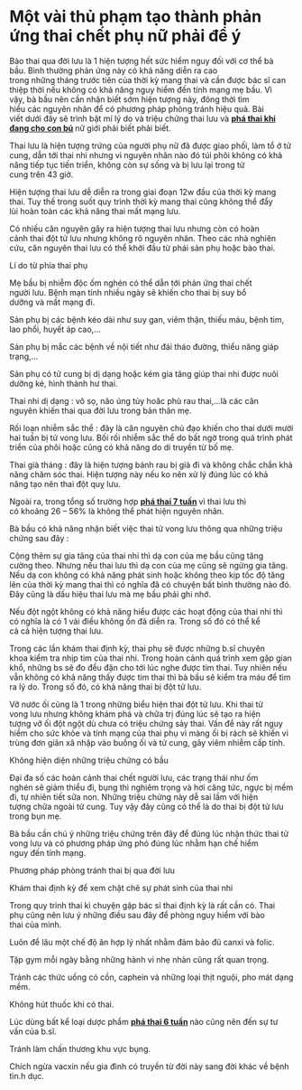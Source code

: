 # Một vài thủ phạm tạo thành phản ứng thai chết phụ nữ phải để ý
<p>Bào thai&nbsp;qua đời&nbsp;lưu là&nbsp;1&nbsp;hiện tượng&nbsp;hết sức&nbsp;hiểm nguy&nbsp;đối với&nbsp;cơ thể&nbsp;bà bầu.&nbsp;Bình thường&nbsp;phản ứng&nbsp;này có&nbsp;khả năng&nbsp;diễn ra&nbsp;cao trong&nbsp;những&nbsp;tháng&nbsp;trước tiên&nbsp;của&nbsp;thời kỳ mang thai&nbsp;và&nbsp;cần&nbsp;được&nbsp;bác sĩ&nbsp;can thiệp thời nếu không&nbsp;có khả năng&nbsp;nguy hiểm&nbsp;đến&nbsp;tính mạng&nbsp;mẹ bầu.&nbsp;Vì vậy,&nbsp;bà bầu&nbsp;nên&nbsp;cần&nbsp;nhận biết&nbsp;sớm&nbsp;hiện tượng&nbsp;này, đông thời&nbsp;tìm hiểu&nbsp;các&nbsp;nguyên nhân&nbsp;để có&nbsp;phương pháp&nbsp;phòng tránh&nbsp;hiệu quả. Bài viết&nbsp;dưới đây&nbsp;sẽ trình&nbsp;bật mí&nbsp;lý do&nbsp;và&nbsp;triệu chứng&nbsp;thai lưu và&nbsp;<strong><a href="http://phongkhamphathaihcm.com/pha-thai-khi-dang-cho-con-bu-co-duoc-khong-107.html">phá thai khi đang cho con bú</a>&nbsp;</strong>nữ giới&nbsp;phải&nbsp;biết&nbsp;phải&nbsp;biết.</p>

<p>Thai lưu là&nbsp;hiện tượng&nbsp;trứng của người&nbsp;phụ nữ&nbsp;đã được&nbsp;giao phối, làm tổ ở&nbsp;tử cung,&nbsp;dẫn tới&nbsp;thai nhi&nbsp;nhưng vì&nbsp;nguyên nhân&nbsp;nào đó&nbsp;túi phôi&nbsp;không có khả năng&nbsp;tiếp tục&nbsp;tiến triển, không còn sự sống và bị lưu lại trong&nbsp;tử cung&nbsp;trên&nbsp;43&nbsp;giờ.</p>

<p>Hiện tượng&nbsp;thai lưu dễ&nbsp;diễn ra&nbsp;trong giai đoạn&nbsp;12w&nbsp;đầu của&nbsp;thời kỳ mang thai.&nbsp;Tuy thế&nbsp;trong suốt&nbsp;quy trình&nbsp;thời kỳ mang thai&nbsp;cũng&nbsp;không thể&nbsp;đẩy lùi&nbsp;hoàn toàn&nbsp;các&nbsp;khả năng&nbsp;thai&nbsp;mất mạng&nbsp;lưu.</p>

<p>Có nhiều&nbsp;căn nguyên&nbsp;gây ra&nbsp;hiện tượng&nbsp;thai lưu nhưng&nbsp;còn có&nbsp;hoàn cảnh&nbsp;thai&nbsp;đột tử&nbsp;lưu nhưng không rõ&nbsp;nguyên nhân. Theo&nbsp;các&nbsp;nhà nghiên cứu,&nbsp;căn nguyên&nbsp;thai lưu&nbsp;có thể&nbsp;khởi đầu&nbsp;từ phái&nbsp;sản phụ&nbsp;hoặc&nbsp;bào thai.</p>

<p>Lí do&nbsp;từ phía&nbsp;thai phụ</p>

<p>Mẹ bầu&nbsp;bị&nbsp;nhiễm độc&nbsp;ốm nghén&nbsp;có thể&nbsp;dẫn tới&nbsp;phản ứng&nbsp;thai&nbsp;chết người&nbsp;lưu.&nbsp;Bệnh mạn tính&nbsp;nhiều ngày sẽ&nbsp;khiến cho&nbsp;thai bị suy&nbsp;bổ dưỡng&nbsp;và&nbsp;mất mạng&nbsp;đi.</p>

<p>Sản phụ&nbsp;bị&nbsp;các&nbsp;bệnh kéo dài&nbsp;như suy gan, viêm thận,&nbsp;thiếu&nbsp;máu, bệnh tim, lao phổi,&nbsp;huyết áp cao,&hellip;</p>

<p>Sản phụ&nbsp;bị mắc&nbsp;các&nbsp;bệnh về nội tiết như&nbsp;đái tháo đường, thiểu năng giáp trạng,&hellip;</p>

<p>Sản phụ&nbsp;có&nbsp;tử cung&nbsp;bị dị dạng hoặc kém&nbsp;gia tăng&nbsp;giúp&nbsp;thai nhi&nbsp;được&nbsp;nuôi dưỡng&nbsp;ké,&nbsp;hình thành&nbsp;hư thai.</p>

<p>Thai nhi&nbsp;dị dạng : vô sọ, não úng tủy hoăc phù rau thai,&hellip;là&nbsp;các&nbsp;căn nguyên&nbsp;khiến thai&nbsp;qua đời&nbsp;lưu trong&nbsp;bản thân&nbsp;mẹ.</p>

<p>Rối loạn&nbsp;nhiễm sắc thể : đây là&nbsp;căn nguyên&nbsp;chủ đạo&nbsp;khiến cho&nbsp;thai dưới&nbsp;mười hai tuần&nbsp;bị&nbsp;tử vong&nbsp;lưu.&nbsp;Bối rối&nbsp;nhiễm sắc thể do&nbsp;bất ngờ&nbsp;trong&nbsp;quá trình&nbsp;phát triển&nbsp;của phôi hoặc cũng&nbsp;có khả năng&nbsp;do&nbsp;di truyền&nbsp;từ&nbsp;bố mẹ.</p>

<p>Thai già tháng : đây là&nbsp;hiện tượng&nbsp;bánh rau bị&nbsp;già đi&nbsp;và không&nbsp;chắc chắn&nbsp;khả năng&nbsp;chăm sóc&nbsp;thai.&nbsp;Hiện tượng&nbsp;này nếu&nbsp;ko nên&nbsp;xử lý&nbsp;đúng lúc&nbsp;có khả năng&nbsp;tạo nên&nbsp;thai&nbsp;đột quỵ&nbsp;lưu.</p>

<p>Ngoài ra, trong tổng số&nbsp;trường hợp&nbsp;<strong><a href="http://phongkhamphathaihcm.com/pha-thai-7-tuan-tuoi-bang-cach-nao-an-toan-va-het-bao-nhieu-tien-109.html">phá thai 7 tuần</a>&nbsp;</strong>vì thai lưu thì có&nbsp;khoảng&nbsp;26&nbsp;&ndash;&nbsp;56%&nbsp;là&nbsp;không thể&nbsp;phát hiện&nbsp;nguyên nhân.</p>

<p>Bà bầu&nbsp;có khả năng&nbsp;nhận biết&nbsp;việc&nbsp;thai&nbsp;tử vong&nbsp;lưu thông&nbsp;qua&nbsp;những&nbsp;triệu chứng&nbsp;sau đây&nbsp;:</p>

<p>Cộng thêm&nbsp;sự&nbsp;gia tăng&nbsp;của&nbsp;thai nhi&nbsp;thì&nbsp;dạ con&nbsp;của&nbsp;mẹ bầu&nbsp;cũng&nbsp;tăng cường&nbsp;theo. Nhưng nếu thai lưu thì&nbsp;dạ con&nbsp;của mẹ cũng sẽ&nbsp;ngừng&nbsp;gia tăng. Nếu&nbsp;dạ con&nbsp;không có khả năng&nbsp;phát sinh&nbsp;hoặc không theo kịp tốc độ&nbsp;tăng lên&nbsp;của&nbsp;thời kỳ mang thai&nbsp;thì có nghĩa đã có&nbsp;chuyện&nbsp;bất bình thường&nbsp;nào đó. Đây cũng là&nbsp;dấu hiệu&nbsp;thai lưu mà&nbsp;mẹ bầu&nbsp;phải&nbsp;ghi nhớ.</p>

<p>Nếu&nbsp;đột ngột&nbsp;không có khả năng&nbsp;hiểu&nbsp;được&nbsp;các&nbsp;hoạt động&nbsp;của&nbsp;thai nhi&nbsp;thì có nghĩa là có&nbsp;1&nbsp;vài&nbsp;điều&nbsp;không ổn&nbsp;đã&nbsp;diễn ra.&nbsp;Trong số đó&nbsp;có thể&nbsp;kể cả&nbsp;cả&nbsp;hiện tượng&nbsp;thai lưu.</p>

<p>Trong&nbsp;các&nbsp;lần khám thai định kỳ,&nbsp;thai phụ&nbsp;sẽ được&nbsp;những&nbsp;b.sĩ&nbsp;chuyên khoa&nbsp;kiểm tra&nbsp;nhịp tim của&nbsp;thai nhi. Trong&nbsp;hoàn cảnh&nbsp;quá trình&nbsp;xem&nbsp;gặp&nbsp;gian khổ,&nbsp;những&nbsp;bs&nbsp;sẽ đo&nbsp;đều đặn&nbsp;cho&nbsp;tới&nbsp;lúc&nbsp;nghe được tim thai.&nbsp;Tuy nhiên&nbsp;nếu vẫn&nbsp;không có khả năng&nbsp;thấy được tim thai thì&nbsp;bà bầu&nbsp;sẽ&nbsp;kiểm tra máu&nbsp;để tìm ra&nbsp;lý do.&nbsp;Trong số đó,&nbsp;có khả năng&nbsp;thai bị&nbsp;đột tử&nbsp;lưu.</p>

<p>Vỡ nước ối cũng là&nbsp;1&nbsp;trong&nbsp;những&nbsp;biểu hiện&nbsp;thai&nbsp;đột tử&nbsp;lưu.&nbsp;Khi&nbsp;thai&nbsp;tử vong&nbsp;lưu nhưng không&nbsp;khám phá&nbsp;và&nbsp;chữa trị&nbsp;đúng lúc&nbsp;sẽ&nbsp;tạo ra&nbsp;hiện tượng&nbsp;vỡ ối&nbsp;đột ngột&nbsp;dù chưa có&nbsp;triệu chứng&nbsp;sảy thai.&nbsp;Vấn đề&nbsp;này rất&nbsp;nguy hiểm&nbsp;cho&nbsp;sức khỏe&nbsp;và tính mạng của&nbsp;thai phụ&nbsp;vì màng ối bị rách sẽ khiến&nbsp;vi trùng&nbsp;đơn giãn&nbsp;xâ nhập vào buồng ối và&nbsp;tử cung, gây&nbsp;viêm nhiễm&nbsp;cấp tính.</p>

<p>Không&nbsp;hiện diện&nbsp;những&nbsp;triệu chứng&nbsp;có bầu</p>

<p>Đại đa số&nbsp;các&nbsp;hoàn cảnh&nbsp;thai&nbsp;chết người&nbsp;lưu,&nbsp;các&nbsp;trạng thái&nbsp;như&nbsp;ốm nghén&nbsp;sẽ&nbsp;giảm thiểu&nbsp;đi, bụng thì&nbsp;nghiêm trọng&nbsp;và hơi căng tức, ngực bị mềm đi,&nbsp;tự nhiên&nbsp;tiết sữa non.&nbsp;Những&nbsp;triệu chứng&nbsp;này dễ&nbsp;sai lầm&nbsp;với&nbsp;hiện tượng&nbsp;chữa&nbsp;ngoài&nbsp;tử cung.&nbsp;Tuy vậy&nbsp;đây cũng&nbsp;có thể&nbsp;là do thai bị&nbsp;đột tử&nbsp;lưu trong bụn mẹ.</p>

<p>Bà bầu&nbsp;cần&nbsp;chú ý&nbsp;những&nbsp;triệu chứng&nbsp;trên đây để&nbsp;đúng lúc&nbsp;nhận thức&nbsp;thai&nbsp;tử vong&nbsp;lưu và có&nbsp;phương pháp&nbsp;ứng phó&nbsp;đúng lúc&nbsp;nhằm&nbsp;hạn chế&nbsp;hiểm nguy&nbsp;đến&nbsp;tính mạng.</p>

<p>Phương pháp&nbsp;phòng&nbsp;tránh thai&nbsp;bị&nbsp;qua đời&nbsp;lưu</p>

<p>Khám thai định kỳ để&nbsp;xem&nbsp;chặt chẽ&nbsp;sự&nbsp;phát sinh&nbsp;của&nbsp;thai nhi</p>

<p>Trong&nbsp;quy trình&nbsp;thai kì&nbsp;chuyện&nbsp;gặp bác sỉ&nbsp;thai định kỳ là rất&nbsp;cần có.&nbsp;Thai phụ&nbsp;cũng&nbsp;nên&nbsp;lưu ý&nbsp;những&nbsp;điều&nbsp;sau đây&nbsp;để phòng&nbsp;nguy hiểm&nbsp;với&nbsp;bào thai&nbsp;của mình.</p>

<p>Luôn&nbsp;để lâu&nbsp;một&nbsp;chế độ&nbsp;ăn&nbsp;hợp lý&nbsp;nhất nhằm&nbsp;đảm bảo&nbsp;đủ&nbsp;canxi&nbsp;và folic.</p>

<p>Tập&nbsp;gym&nbsp;mỗi ngày&nbsp;bằng&nbsp;những&nbsp;hành vi&nbsp;nhẹ nhàn cũng rất&nbsp;quan trọng.</p>

<p>Tránh&nbsp;các&nbsp;thức uống&nbsp;có cồn,&nbsp;caphein&nbsp;và&nbsp;những&nbsp;loại thịt nguội, pho mát dạng mềm.</p>

<p>Không hút thuốc&nbsp;khi&nbsp;có thai.</p>

<p>Lúc&nbsp;dùng&nbsp;bất kể&nbsp;loại&nbsp;dược phẩm&nbsp;<strong><a href="http://phongkhamphathaihcm.com/cach-pha-thai-6-tuan-tuoi-an-toan-va-chi-phi-cua-phuong-phap-nay-110.html">phá thai 6 tuần</a>&nbsp;</strong>nào cũng&nbsp;nên&nbsp;đến&nbsp;sự&nbsp;tư vấn&nbsp;của&nbsp;b.sĩ.</p>

<p>Tránh&nbsp;làm chấn thương&nbsp;khu vực&nbsp;bụng.</p>

<p>Chích ngừa&nbsp;vacxin nếu gia đình có&nbsp;truyền từ đời này sang đời khác&nbsp;về&nbsp;bệnh tìn.h dục.</p>

<p>&nbsp;</p>

